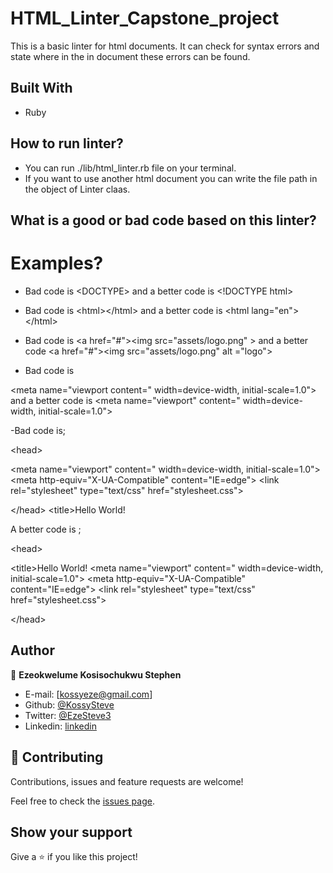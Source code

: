 # HTML_Linter_Capstone_project
This is a basic linter for html documents. It can check for syntax errors and state where in the in document these errors can be found.

## Built With

- Ruby

## How to run linter?
- You can run ./lib/html_linter.rb file on your terminal.
- If you want to use another html document you can write the file path in the object of Linter claas.

## What is a good or bad code based on this linter?
# Examples?
- Bad code is \<DOCTYPE> and a better code is \<!DOCTYPE html>

- Bad code is \<html>\</html> and a better code is \<html lang="en">\</html>

- Bad code is \<a href="#">\<img src="assets/logo.png" ></a> and a better code \<a href="#">\<img src="assets/logo.png" alt ="logo"></a>

- Bad code is 	

<meta name="viewport content=" width=device-width, initial-scale=1.0">  and a better code is                                       \<meta name="viewport" content=" width=device-width, initial-scale=1.0">

-Bad code is;

\<head>

  \<meta name="viewport" content=" width=device-width, initial-scale=1.0">
  \<meta http-equiv="X-UA-Compatible" content="IE=edge">                                                                                   \<link rel="stylesheet" type="text/css" href="stylesheet.css">
	
\</head>
\<title>Hello World!</title>


A better code is ;

\<head>

  \<title>Hello World!</title>
  \<meta name="viewport" content=" width=device-width, initial-scale=1.0">
  \<meta http-equiv="X-UA-Compatible" content="IE=edge">
   \<link rel="stylesheet" type="text/css" href="stylesheet.css">
	
\</head>

## Author

👤 **Ezeokwelume Kosisochukwu Stephen**

- E-mail: [kossyeze@gmail.com]
- Github: [@KossySteve](https://github.com/KossySteve)
- Twitter: [@EzeSteve3](https://twitter.com/EzeSteve3/)
- Linkedin: [linkedin](https://www.linkedin.com/in/steve-ez-b090ba198/)


## 🤝 Contributing

Contributions, issues and feature requests are welcome!

Feel free to check the [issues page](issues/).

## Show your support

Give a ⭐️ if you like this project!
